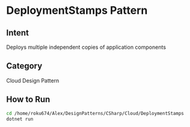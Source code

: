 # DeploymentStamps Pattern

## Intent
Deploys multiple independent copies of application components

## Category
Cloud Design Pattern

## How to Run
```bash
cd /home/roku674/Alex/DesignPatterns/CSharp/Cloud/DeploymentStamps
dotnet run
```
